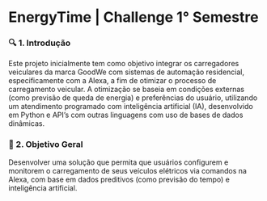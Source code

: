 # EnergyTime | Challenge 1° Semestre

### 🔍 1. Introdução
Este projeto inicialmente tem como objetivo integrar os carregadores veiculares da marca GoodWe com sistemas de automação residencial, especificamente com a Alexa, a fim de otimizar o processo de carregamento veicular. A otimização se baseia em condições externas (como previsão de queda de energia) e preferências do usuário, utilizando um atendimento programado com inteligência artificial (IA), desenvolvido em Python e API’s com outras linguagens com uso de bases de dados dinâmicas.

### 🎯 2. Objetivo Geral
Desenvolver uma solução que permita que usuários configurem e monitorem o carregamento de seus veículos elétricos via comandos na Alexa, com base em dados preditivos (como previsão do tempo) e inteligência artificial.
